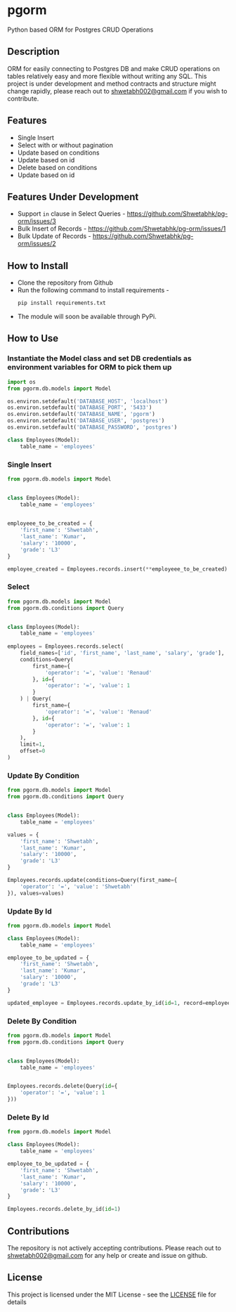 # pgorm

Python based ORM for Postgres CRUD Operations

## Description

ORM for easily connecting to Postgres DB and make CRUD operations on tables relatively easy and more flexible without writing any SQL.
This project is under development and method contracts and structure might change rapidly, please reach out to shwetabh002@gmail.com if you wish to contribute.

## Features

* Single Insert
* Select with or without pagination
* Update based on conditions
* Update based on id
* Delete based on conditions
* Update based on id

## Features Under Development

* Support `in` clause in Select Queries - https://github.com/Shwetabhk/pg-orm/issues/3
* Bulk Insert of Records - https://github.com/Shwetabhk/pg-orm/issues/1
* Bulk Update of Records - https://github.com/Shwetabhk/pg-orm/issues/2

## How to Install

* Clone the repository from Github
* Run the following command to install requirements -
  ```bash
  pip install requirements.txt
  ```
* The module will soon be available through PyPi.

## How to Use

### Instantiate the Model class and set DB credentials as environment variables for ORM to pick them up

```python
import os
from pgorm.db.models import Model

os.environ.setdefault('DATABASE_HOST', 'localhost')
os.environ.setdefault('DATABASE_PORT', '5433')
os.environ.setdefault('DATABASE_NAME', 'pgorm')
os.environ.setdefault('DATABASE_USER', 'postgres')
os.environ.setdefault('DATABASE_PASSWORD', 'postgres')

class Employees(Model):
    table_name = 'employees'
```

### Single Insert

```python
from pgorm.db.models import Model


class Employees(Model):
    table_name = 'employees'
    

employeee_to_be_created = {
    'first_name': 'Shwetabh',
    'last_name': 'Kumar',
    'salary': '10000',
    'grade': 'L3'
}

employee_created = Employees.records.insert(**employeee_to_be_created)
```

### Select

```python
from pgorm.db.models import Model
from pgorm.db.conditions import Query


class Employees(Model):
    table_name = 'employees'
    
employees = Employees.records.select(
    field_names=['id', 'first_name', 'last_name', 'salary', 'grade'],
    conditions=Query(
        first_name={
            'operator': '=', 'value': 'Renaud'
        }, id={
            'operator': '=', 'value': 1
        }
    ) | Query(
        first_name={
            'operator': '=', 'value': 'Renaud'
        }, id={
            'operator': '=', 'value': 1
        }
    ),
    limit=1,
    offset=0
)
```

### Update By Condition

```python
from pgorm.db.models import Model
from pgorm.db.conditions import Query


class Employees(Model):
    table_name = 'employees'

values = {
    'first_name': 'Shwetabh',
    'last_name': 'Kumar',
    'salary': '10000',
    'grade': 'L3'
}

Employees.records.update(conditions=Query(first_name={
    'operator': '=', 'value': 'Shwetabh'
}), values=values)
```

### Update By Id

```python
from pgorm.db.models import Model

class Employees(Model):
    table_name = 'employees'

employee_to_be_updated = {
    'first_name': 'Shwetabh',
    'last_name': 'Kumar',
    'salary': '10000',
    'grade': 'L3'
}

updated_employee = Employees.records.update_by_id(id=1, record=employee_to_be_updated)
```

### Delete By Condition

```python
from pgorm.db.models import Model
from pgorm.db.conditions import Query


class Employees(Model):
    table_name = 'employees'


Employees.records.delete(Query(id={
    'operator': '=', 'value': 1
}))
```

### Delete By Id

```python
from pgorm.db.models import Model

class Employees(Model):
    table_name = 'employees'

employee_to_be_updated = {
    'first_name': 'Shwetabh',
    'last_name': 'Kumar',
    'salary': '10000',
    'grade': 'L3'
}

Employees.records.delete_by_id(id=1)
```

## Contributions

The repository is not actively accepting contributions. Please reach out to shwetabh002@gmail.com for any help or create and issue on github.

## License

This project is licensed under the MIT License - see the [LICENSE](LICENSE) file for details
